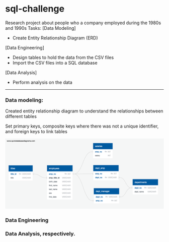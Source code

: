 # sql-challenge

Research project about people who a company employed during the 1980s and 1990s
Tasks: 
[Data Modeling]
  * Create Entity Relationship Diagram (ERD)
    
[Data Engineering]
  * Design tables to hold the data from the CSV files
  * Import the CSV files into a SQL database

[Data Analysis]
  * Perform analysis on the data

---

### Data modeling:
Created entity relationship diagram to understand the relationships between different tables

Set primary keys, composite keys where there was not a unique identifier, and foreign keys to link tables

![erd](https://github.com/caitlin-hartley/sql-challenge/blob/main/employeeSQL/employees_erd.png)

### Data Engineering

### Data Analysis, respectively.

